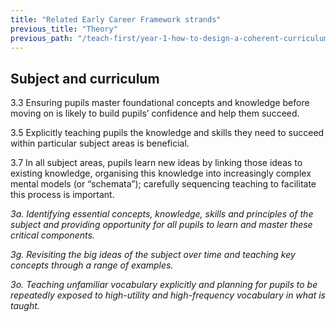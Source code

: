 ```yaml
---
title: "Related Early Career Framework strands"
previous_title: "Theory"
previous_path: "/teach-first/year-1-how-to-design-a-coherent-curriculum/summer-week-2-ect-theory"
---
```


## Subject and curriculum

3.3 Ensuring pupils master foundational concepts and knowledge before moving on is likely to build pupils’ confidence and help them succeed.

3.5 Explicitly teaching pupils the knowledge and skills they need to succeed within particular subject areas is beneficial.

3.7 In all subject areas, pupils learn new ideas by linking those ideas to existing knowledge, organising this knowledge into increasingly complex mental models (or “schemata”); carefully sequencing teaching to facilitate this process is important.

_3a. Identifying essential concepts, knowledge, skills and principles of the subject and providing opportunity for all pupils to learn and master these critical components._

_3g. Revisiting the big ideas of the subject over time and teaching key concepts through a range of examples._

_3o. Teaching unfamiliar vocabulary explicitly and planning for pupils to be repeatedly exposed to high-utility and high-frequency vocabulary in what is taught._
